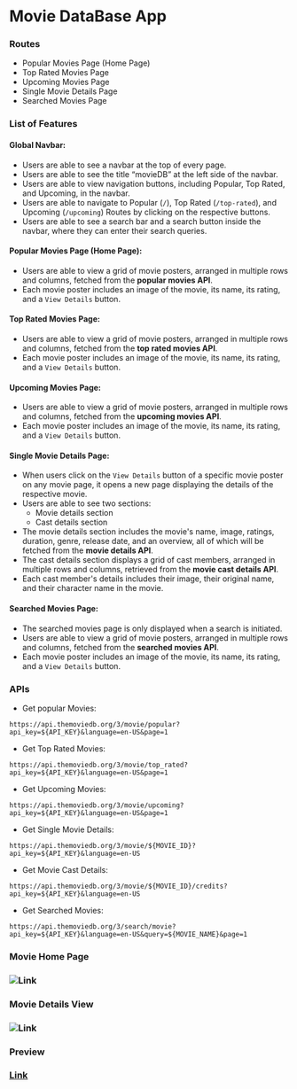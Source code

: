 # Movie DataBase App

### Routes

- Popular Movies Page (Home Page)
- Top Rated Movies Page
- Upcoming Movies Page
- Single Movie Details Page
- Searched Movies Page


### List of Features

#### Global Navbar:

- Users are able to see a navbar at the top of every page.
- Users are able to see the title “movieDB” at the left side of the navbar.
- Users are able to view navigation buttons, including Popular, Top Rated, and Upcoming, in the navbar.
- Users are able to navigate to Popular (`/`), Top Rated (`/top-rated`), and Upcoming (`/upcoming`) Routes by clicking on the respective buttons.
- Users are able to see a search bar and a search button inside the navbar, where they can enter their search queries.

#### Popular Movies Page (Home Page):

- Users are able to view a grid of movie posters, arranged in multiple rows and columns, fetched from the **popular movies API**.
- Each movie poster includes an image of the movie, its name, its rating, and a `View Details` button.

#### Top Rated Movies Page:

- Users are able to view a grid of movie posters, arranged in multiple rows and columns, fetched from the **top rated movies API**.
- Each movie poster  includes an image of the movie, its name, its rating, and a `View Details` button.

#### Upcoming Movies Page:

- Users are able to view a grid of movie posters, arranged in multiple rows and columns, fetched from the **upcoming movies API**.
- Each movie poster  includes an image of the movie, its name, its rating, and a `View Details` button.

#### Single Movie Details Page:

- When users click on the `View Details` button of a specific movie poster on any movie page, it  opens a new page displaying the details of the respective movie.
- Users are able to see two sections:
  - Movie details section
  - Cast details section
- The movie details section  includes the movie's name, image, ratings, duration, genre, release date, and an overview, all of which will be fetched from the **movie details API**.
- The cast details section  displays a grid of cast members, arranged in multiple rows and columns, retrieved from the **movie cast details API**.
- Each cast member's details  includes their image, their original name, and their character name in the movie.

#### Searched Movies Page:

- The searched movies page is only displayed when a search is initiated.
- Users are able to view a grid of movie posters, arranged in multiple rows and columns, fetched from the **searched movies API**.
- Each movie poster includes an image of the movie, its name, its rating, and a `View Details` button.

### APIs

- Get popular Movies:

```api
https://api.themoviedb.org/3/movie/popular?api_key=${API_KEY}&language=en-US&page=1
```

- Get Top Rated Movies:

```api
https://api.themoviedb.org/3/movie/top_rated?api_key=${API_KEY}&language=en-US&page=1
```

- Get Upcoming Movies:

```api
https://api.themoviedb.org/3/movie/upcoming?api_key=${API_KEY}&language=en-US&page=1
```

- Get Single Movie Details:

```api
https://api.themoviedb.org/3/movie/${MOVIE_ID}?api_key=${API_KEY}&language=en-US
```

- Get Movie Cast Details:

```api
https://api.themoviedb.org/3/movie/${MOVIE_ID}/credits?api_key=${API_KEY}&language=en-US
```

- Get Searched Movies:

```api
https://api.themoviedb.org/3/search/movie?api_key=${API_KEY}&language=en-US&query=${MOVIE_NAME}&page=1
```

### Movie Home Page

### ![Link](https://res.cloudinary.com/dx8csuvrh/image/upload/v1704360780/Screenshot_381_ezp7dq.png)

### Movie Details View

### ![Link](https://res.cloudinary.com/dx8csuvrh/image/upload/v1704360780/Screenshot_382_ealvyn.png)


### Preview

### [Link](https://movie-data-base-shaan.vercel.app/)
